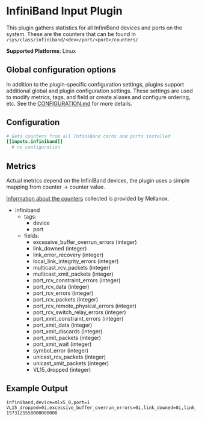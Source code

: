 # InfiniBand Input Plugin

This plugin gathers statistics for all InfiniBand devices and ports on the
system. These are the counters that can be found in
`/sys/class/infiniband/<dev>/port/<port>/counters/`

**Supported Platforms**: Linux

## Global configuration options <!-- @/docs/includes/plugin_config.md -->

In addition to the plugin-specific configuration settings, plugins support
additional global and plugin configuration settings. These settings are used to
modify metrics, tags, and field or create aliases and configure ordering, etc.
See the [CONFIGURATION.md][CONFIGURATION.md] for more details.

[CONFIGURATION.md]: ../../../docs/CONFIGURATION.md#plugins

## Configuration

```toml @sample.conf
# Gets counters from all InfiniBand cards and ports installed
[[inputs.infiniband]]
  # no configuration
```

## Metrics

Actual metrics depend on the InfiniBand devices, the plugin uses a simple
mapping from counter -> counter value.

[Information about the counters][counters] collected is provided by Mellanox.

[counters]: https://community.mellanox.com/s/article/understanding-mlx5-linux-counters-and-status-parameters

- infiniband
  - tags:
    - device
    - port
  - fields:
    - excessive_buffer_overrun_errors (integer)
    - link_downed (integer)
    - link_error_recovery (integer)
    - local_link_integrity_errors (integer)
    - multicast_rcv_packets (integer)
    - multicast_xmit_packets (integer)
    - port_rcv_constraint_errors (integer)
    - port_rcv_data (integer)
    - port_rcv_errors (integer)
    - port_rcv_packets (integer)
    - port_rcv_remote_physical_errors (integer)
    - port_rcv_switch_relay_errors (integer)
    - port_xmit_constraint_errors (integer)
    - port_xmit_data (integer)
    - port_xmit_discards (integer)
    - port_xmit_packets (integer)
    - port_xmit_wait (integer)
    - symbol_error (integer)
    - unicast_rcv_packets (integer)
    - unicast_xmit_packets (integer)
    - VL15_dropped (integer)

## Example Output

```shell
infiniband,device=mlx5_0,port=1 VL15_dropped=0i,excessive_buffer_overrun_errors=0i,link_downed=0i,link_error_recovery=0i,local_link_integrity_errors=0i,multicast_rcv_packets=0i,multicast_xmit_packets=0i,port_rcv_constraint_errors=0i,port_rcv_data=237159415345822i,port_rcv_errors=0i,port_rcv_packets=801977655075i,port_rcv_remote_physical_errors=0i,port_rcv_switch_relay_errors=0i,port_xmit_constraint_errors=0i,port_xmit_data=238334949937759i,port_xmit_discards=0i,port_xmit_packets=803162651391i,port_xmit_wait=4294967295i,symbol_error=0i,unicast_rcv_packets=801977655075i,unicast_xmit_packets=803162651391i 1573125558000000000
```
